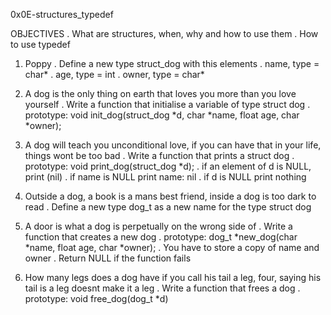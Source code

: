 0x0E-structures_typedef

OBJECTIVES . What are structures, when, why and how to use them
	   . How to use typedef

1. Poppy
	. Define a new type struct_dog with this elements
	. name, type = char*
	. age, type = int
	. owner, type = char*

1. A dog is the only thing on earth that loves you more than you love yourself
	. Write a function that initialise a variable of type struct dog
	. prototype: void init_dog(struct_dog *d, char *name, float age, char *owner);

2. A dog will teach you unconditional love, if you can have that in your life, things wont be too bad
	. Write a function that prints a struct dog
	. prototype: void print_dog(struct_dog *d);
	. if an element of d is NULL, print (nil)
	. if name is NULL print name: nil
	. if d is NULL print nothing

3. Outside a dog, a book is a mans best friend, inside a dog is too dark to read
	. Define a new type dog_t as a new name for the type struct dog

4. A door is what a dog is perpetually on the wrong side of
	. Write a function that creates a new dog
	. prototype: dog_t *new_dog(char *name, float age, char *owner);
	. You have to store a copy of name and owner
	. Return NULL if the function fails

5. How many legs does a dog have if you call his tail a leg, four, saying his tail is a leg doesnt make it a leg
	. Write a function that frees a dog
	. prototype: void free_dog(dog_t *d) 
